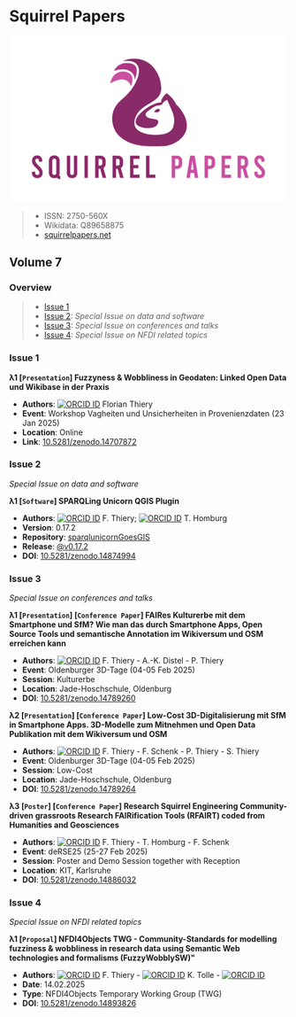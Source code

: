 # Squirrel Papers

![Squirrel Papers Logo](https://raw.githubusercontent.com/squirrelpapers/overview/main/docs/sqp_logo.png)

> * ISSN: 2750-560X
> * Wikidata: Q89658875
> * [squirrelpapers.net](https://squirrelpapers.net)

## Volume 7

### Overview

> * [Issue 1](#issue-1)
> * [Issue 2](#issue-2): *Special Issue on data and software*
> * [Issue 3](#issue-3): *Special Issue on conferences and talks*
> * [Issue 4](#issue-4): *Special Issue on NFDI related topics*

### Issue 1

**λ1 [`Presentation`] Fuzzyness & Wobbliness in Geodaten: Linked Open Data und Wikibase in der Praxis**
* **Authors**: [![ORCID ID](http://info.orcid.org/wp-content/uploads/2019/11/orcid_16x16.png)](http://orcid.org/0000-0002-3246-3531) Florian Thiery
* **Event**: Workshop Vagheiten und Unsicherheiten in Provenienzdaten (23 Jan 2025)
* **Location**: Online
* **Link**: [10.5281/zenodo.14707872](https://doi.org/10.5281/zenodo.14707872)

### Issue 2

*Special Issue on data and software*

**λ1 [`Software`] SPARQLing Unicorn QGIS Plugin**
* **Authors**: [![ORCID ID](http://info.orcid.org/wp-content/uploads/2019/11/orcid_16x16.png)](http://orcid.org/0000-0002-3246-3531) F. Thiery; [![ORCID ID](http://info.orcid.org/wp-content/uploads/2019/11/orcid_16x16.png)](http://orcid.org/0000-0002-9499-5840) T. Homburg
* **Version**: 0.17.2
* **Repository**: [sparqlunicornGoesGIS](https://github.com/sparqlunicorn/sparqlunicornGoesGIS)
* **Release**: [@v0.17.2](https://github.com/sparqlunicorn/sparqlunicornGoesGIS/releases/tag/v0.17.2)
* **DOI**: [10.5281/zenodo.14874994](https://doi.org/10.5281/zenodo.14874994)

### Issue 3

*Special Issue on conferences and talks*

**λ1 [`Presentation`] [`Conference Paper`] FAIRes Kulturerbe mit dem Smartphone und SfM? Wie man das durch Smartphone Apps, Open Source Tools und semantische Annotation im Wikiversum und OSM erreichen kann**
* **Authors**: [![ORCID ID](http://info.orcid.org/wp-content/uploads/2019/11/orcid_16x16.png)](http://orcid.org/0000-0002-3246-3531) F. Thiery - A.-K. Distel - P. Thiery
* **Event**: Oldenburger 3D-Tage (04-05 Feb 2025)
* **Session**: Kulturerbe
* **Location**: Jade-Hoschschule, Oldenburg
* **DOI**: [10.5281/zenodo.14789260](https://doi.org/10.5281/zenodo.14789260)

**λ2 [`Presentation`] [`Conference Paper`] Low-Cost 3D-Digitalisierung mit SfM in Smartphone Apps. 3D-Modelle zum Mitnehmen und Open Data Publikation mit dem Wikiversum und OSM**
* **Authors**: [![ORCID ID](http://info.orcid.org/wp-content/uploads/2019/11/orcid_16x16.png)](http://orcid.org/0000-0002-3246-3531) F. Thiery - F. Schenk - P. Thiery - S. Thiery
* **Event**: Oldenburger 3D-Tage (04-05 Feb 2025)
* **Session**: Low-Cost
* **Location**: Jade-Hoschschule, Oldenburg
* **DOI**: [10.5281/zenodo.14789264](https://doi.org/10.5281/zenodo.14789264)

**λ3 [`Poster`] [`Conference Paper`] Research Squirrel Engineering Community-driven grassroots Research FAIRification Tools (RFAIRT) coded from Humanities and Geosciences**
* **Authors**: [![ORCID ID](http://info.orcid.org/wp-content/uploads/2019/11/orcid_16x16.png)](http://orcid.org/0000-0002-3246-3531) F. Thiery - T. Homburg - F. Schenk
* **Event**: deRSE25 (25-27 Feb 2025)
* **Session**: Poster and Demo Session together with Reception
* **Location**: KIT, Karlsruhe
* **DOI**: [10.5281/zenodo.14886032](https://doi.org/10.5281/zenodo.14886032)

### Issue 4

*Special Issue on NFDI related topics*

**λ1 [`Proposal`] NFDI4Objects TWG - Community-Standards for modelling fuzziness & wobbliness in research data using Semantic Web technologies and formalisms (FuzzyWobblySW)"**
* **Authors**: [![ORCID ID](http://info.orcid.org/wp-content/uploads/2019/11/orcid_16x16.png)](http://orcid.org/0000-0002-3246-3531) F. Thiery - [![ORCID ID](http://info.orcid.org/wp-content/uploads/2019/11/orcid_16x16.png)](http://orcid.org/0000-0002-9953-7638) K. Tolle - [![ORCID ID](http://info.orcid.org/wp-content/uploads/2019/11/orcid_16x16.png)](http://orcid.org/0000-0002-7634-5342)
* **Date**: 14.02.2025
* **Type**: NFDI4Objects Temporary Working Group (TWG)
* **DOI**: [10.5281/zenodo.14893826](https://doi.org/10.5281/zenodo.14893826)
